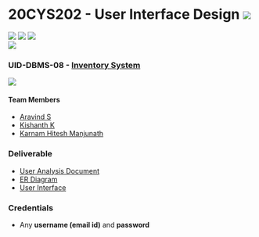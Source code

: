 # 20CYS202 - User Interface Design ![](https://img.shields.io/badge/-Completed-darkgreen)
![](https://img.shields.io/badge/Batch-21CYS-lightgreen) ![](https://img.shields.io/badge/UG-blue) ![](https://img.shields.io/badge/Subject-UID-blue) <br/>
![](https://img.shields.io/badge/Category-BRIG-purple)

### UID-DBMS-08 - [Inventory System](https://aravind0347.github.io/20CYS202-UID/Mini-Project)
![](https://img.shields.io/badge/Template-Partial-silver) 

#### Team Members
- [Aravind S]()
- [Kishanth K]()
- [Karnam Hitesh Manjunath]()

### Deliverable 
- [User Analysis Document](UID-DBMS-08_UAD.pdf)
- [ER Diagram](UID-DBMS-08_ER_Diagram.png)
- [User Interface](UI/)

### Credentials
- Any **username (email id)** and **password** 


